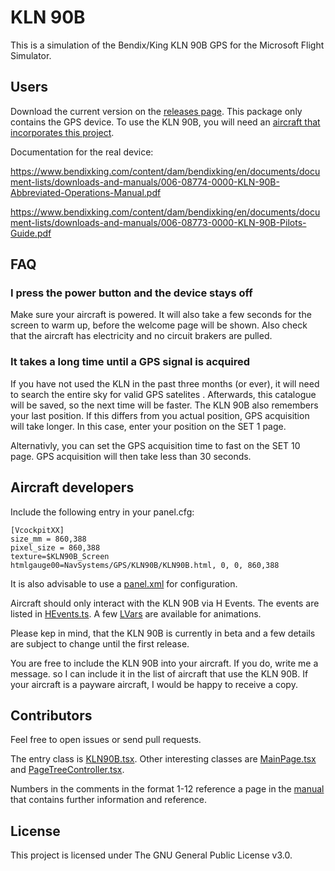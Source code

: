 # KLN 90B

This is a simulation of the Bendix/King KLN 90B GPS for the Microsoft Flight Simulator.

## Users
Download the current version on the [releases page](https://github.com/falcon71/kln90b/releases). This package only contains the GPS device. To use the KLN 90B, you will need an [aircraft that incorporates this project](https://github.com/falcon71/kln90b/wiki/Aircraft-using-the-KLN-90B).

Documentation for the real device:

https://www.bendixking.com/content/dam/bendixking/en/documents/document-lists/downloads-and-manuals/006-08774-0000-KLN-90B-Abbreviated-Operations-Manual.pdf

https://www.bendixking.com/content/dam/bendixking/en/documents/document-lists/downloads-and-manuals/006-08773-0000-KLN-90B-Pilots-Guide.pdf

## FAQ

### I press the power button and the device stays off

Make sure your aircraft is powered. It will also take a few seconds for the screen to warm up, before the welcome page
will be shown. Also check that the aircraft has electricity and no circuit brakers are pulled.

### It takes a long time until a GPS signal is acquired

If you have not used the KLN in the past three months (or ever), it will need to search the entire sky for valid GPS
satelites . Afterwards, this catalogue will be saved, so the next time will be faster.
The KLN 90B also remembers your last position. If this differs from you actual position, GPS acquisition will take
longer.
In this case, enter your position on the SET 1 page.

Alternativly, you can set the GPS acquisition time to fast on the SET 10 page. GPS acquisition will then take less than
30 seconds.

## Aircraft developers

Include the following entry in your panel.cfg:

```
[VcockpitXX]
size_mm = 860,388
pixel_size = 860,388
texture=$KLN90B_Screen
htmlgauge00=NavSystems/GPS/KLN90B/KLN90B.html, 0, 0, 860,388
```

It is also advisable to use a [panel.xml](https://github.com/falcon71/kln90b/wiki/panel.xml-customization) for
configuration.

Aircraft should only interact with the KLN 90B via H Events. The events are listed
in [HEvents.ts](https://github.com/falcon71/kln90b/blob/main/kln90b/HEvents.ts). A
few [LVars](https://github.com/falcon71/kln90b/blob/main/kln90b/LVars.ts) are available for animations.

Please kep in mind, that the KLN 90B is currently in beta and a few details are subject to change until the first
release.

You are free to include the KLN 90B into your aircraft. If you do, write me a message. so I can include it in the list of aircraft that use the KLN 90B. If your aircraft is a payware aircraft, I would be happy to receive a copy.

## Contributors

Feel free to open issues or send pull requests.

The entry class is [KLN90B.tsx](https://github.com/falcon71/kln90b/blob/main/kln90b/KLN90B.tsx). Other interesting
classes are [MainPage.tsx](https://github.com/falcon71/kln90b/blob/main/kln90b/pages/MainPage.tsx)
and [PageTreeController.tsx](https://github.com/falcon71/kln90b/blob/main/kln90b/pages/PageTreeController.ts).

Numbers in the comments in the format 1-12 reference a page in
the [manual](https://www.bendixking.com/content/dam/bendixking/en/documents/document-lists/downloads-and-manuals/006-08773-0000-KLN-90B-Pilots-Guide.pdf)
that contains further information and reference.

## License
This project is licensed under The GNU General Public License v3.0.